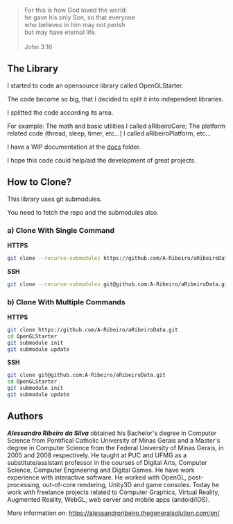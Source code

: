 > For this is how God loved the world:  
he gave his only Son, so that everyone  
who believes in him may not perish  
but may have eternal life.  
  \
John 3:16

## The Library

I started to code an opensource library called OpenGLStarter.

The code become so big, that I decided to split it into independent libraries.

I splitted the code according its area.

For example: The math and basic utilities I called aRibeiroCore; The platform related code (thread, sleep, timer, etc...) I called aRibeiroPlatform, etc...

I have a WIP documentation at the [docs](docs/index.md) folder.

I hope this code could help/aid the development of great projects.

## How to Clone?

This library uses git submodules.

You need to fetch the repo and the submodules also.

### a) Clone With Single Command

__HTTPS__

```bash
git clone --recurse-submodules https://github.com/A-Ribeiro/aRibeiroData.git
```

__SSH__

```bash
git clone --recurse-submodules git@github.com:A-Ribeiro/aRibeiroData.git
```

### b) Clone With Multiple Commands

__HTTPS__

```bash
git clone https://github.com/A-Ribeiro/aRibeiroData.git
cd OpenGLStarter
git submodule init
git submodule update
```

__SSH__

```bash
git clone git@github.com:A-Ribeiro/aRibeiroData.git
cd OpenGLStarter
git submodule init
git submodule update
```

## Authors

***Alessandro Ribeiro da Silva*** obtained his Bachelor's degree in Computer Science from Pontifical Catholic 
University of Minas Gerais and a Master's degree in Computer Science from the Federal University of Minas Gerais, 
in 2005 and 2008 respectively. He taught at PUC and UFMG as a substitute/assistant professor in the courses 
of Digital Arts, Computer Science, Computer Engineering and Digital Games. He have work experience with interactive
software. He worked with OpenGL, post-processing, out-of-core rendering, Unity3D and game consoles. Today 
he work with freelance projects related to Computer Graphics, Virtual Reality, Augmented Reality, WebGL, web server 
and mobile apps (andoid/iOS).

More information on: https://alessandroribeiro.thegeneralsolution.com/en/
